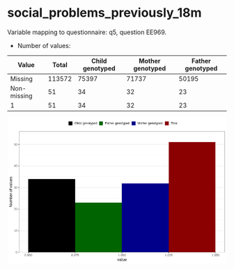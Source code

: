 # social_problems_previously_18m
Variable mapping to questionnaire: q5, question EE969.
- Number of values:

| Value | Total | Child genotyped | Mother genotyped | Father genotyped |
| ----- | ----- | --------------- | ---------------- | ---------------- |
| Missing | 113572 | 75397 | 71737 | 50195 |
| Non-missing | 51 | 34 | 32 | 23 |
| 1 | 51 | 34 | 32 | 23 |



![](social_problems_previously_18m_n.png)



